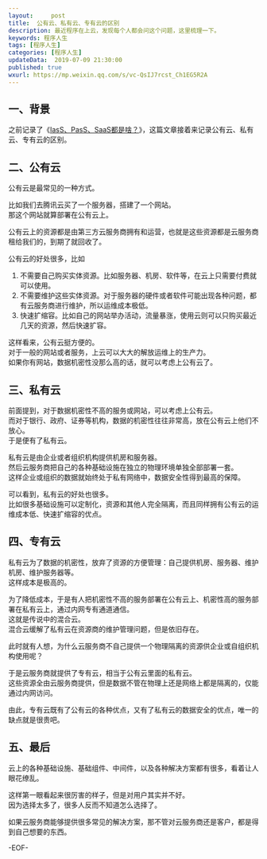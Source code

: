 ```yaml
---   
layout:     post  
title:  公有云、私有云、专有云的区别  
description: 最近程序在上云，发现每个人都会问这个问题，这里梳理一下。    
keywords: 程序人生  
tags: [程序人生]  
categories: [程序人生]  
updateData:  2019-07-09 21:30:00  
published: true  
wxurl: https://mp.weixin.qq.com/s/vc-QsIJ7rcst_Ch1EG5R2A  
---  
```



## 一、背景  


之前记录了《[IasS、PasS、SaaS都是啥？](https://mp.weixin.qq.com/s/Q-HXHWm5AsO6fDYsVmCGPw)》，这篇文章接着来记录公有云、私有云、专有云的区别。  


## 二、公有云  


公有云是最常见的一种方式。  


比如我们去腾讯云买了一个服务器，搭建了一个网站。  
那这个网站就算部署在公有云上。  


公有云上的资源都是由第三方云服务商拥有和运营，也就是这些资源都是云服务商租给我们的，到期了就回收了。  


公有云的好处很多，比如  


1. 不需要自己购买实体资源。比如服务器、机房、软件等，在云上只需要付费就可以使用。  
2. 不需要维护这些实体资源。对于服务器的硬件或者软件可能出现各种问题，都有云服务商进行维护，所以运维成本极低。  
3. 快速扩缩容。比如自己的网站举办活动，流量暴涨，使用云则可以只购买最近几天的资源，然后快速扩容。  


这样看来，公有云挺方便的。  
对于一般的网站或者服务，上云可以大大的解放运维上的生产力。  
如果你有网站，数据机密性没那么高的话，就可以考虑上公有云了。  


## 三、私有云  


前面提到，对于数据机密性不高的服务或网站，可以考虑上公有云。  
而对于银行、政府、证券等机构，数据的机密性往往非常高，放在公有云上他们不放心。  
于是便有了私有云。  


私有云是由企业或者组织机构提供机房和服务器。  
然后云服务商把自己的各种基础设施在独立的物理环境单独全部部署一套。   
这样企业或组织的数据就始终处于私有网络中，数据安全性得到最高的保障。  


可以看到，私有云的好处也很多。  
比如很多基础设施可以定制化，资源和其他人完全隔离，而且同样拥有公有云的运维成本低、快速扩缩容的优点。  


## 四、专有云  


私有云为了数据的机密性，放弃了资源的方便管理：自己提供机房、服务器、维护机房、维护服务器等。  
这样成本是极高的。


为了降低成本，于是有人把机密性不高的服务部署在公有云上、机密性高的服务部署在私有云上，通过内网专有通道通信。  
这就是传说中的混合云。  
混合云缓解了私有云在资源商的维护管理问题，但是依旧存在。  


此时就有人想，为什么云服务商不自己提供一个物理隔离的资源供企业或自组织机构使用呢？  


于是云服务商就提供了专有云，相当于公有云里面的私有云。  
这些资源全由云服务商提供，但是数据不管在物理上还是网络上都是隔离的，仅能通过内网访问。  


由此，专有云既有了公有云的各种优点，又有了私有云的数据安全的优点，唯一的缺点就是很贵吧。  


## 五、最后  


云上的各种基础设施、基础组件、中间件，以及各种解决方案都有很多，看着让人眼花缭乱。  


这样第一眼看起来很厉害的样子，但是对用户其实并不好。  
因为选择太多了，很多人反而不知道怎么选择了。  


如果云服务商能够提供很多常见的解决方案，那不管对云服务商还是客户，都是得到自己想要的东西。  


-EOF-  

